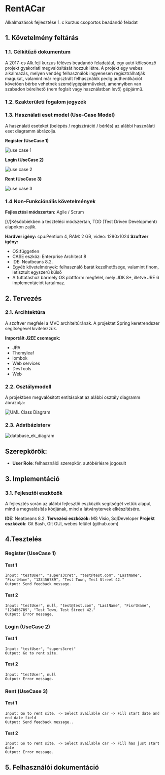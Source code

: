 # **RentACar**
Alkalmazások fejlesztése 1. c kurzus csoportos beadandó feladat

## **1. Követelmény feltárás**

### **1.1. Célkitűző dokumentum**
A 2017-es Alk.fejl kurzus féléves beadandó feladatául, egy autó kölcsönző projekt gyakorlati megvalósítását hozzuk létre.
A projekt egy webes alkalmazás, melyen vendég felhasználók ingyenesen regisztrálhatják magukat, valamint már regisztrált felhasználók pedig authentikációt követően bérbe vehetnek személygépjárműveket, amennyiben van szabadon bérelhető (nem foglalt vagy használatban levő) gépjármű.

### **1.2. Szakterületi fogalom jegyzék**

### **1.3. Használati eset model (Use-Case Model)**

A használati eseteket (belépés / regisztráció / bérlés) az alábbi használati eset diagramm ábrázolja.

**Register (UseCase 1)**

![use case 1](https://github.com/csokistej/RentACar/blob/master/usecase1.png)

**Login (UseCase 2)**

![use case 2](https://github.com/csokistej/RentACar/blob/master/usecase2.png)

**Rent (UseCase 3)**

![use case 3](https://github.com/csokistej/RentACar/blob/master/usecase3.png)

### **1.4 Non-Funkciónális követelmények**
**Fejlesztési módszertan:** Agile / Scrum

[//]Későbbiekben a tesztelési módszertan, TDD (Test Driven Development) alapokon zajlik. 
<!-- Későbbiekben a tesztelési módszertan, TDD (Test Driven Development) alapokon zajlik.   -->
**Hardver igény:** cpu:Pentium 4, RAM: 2 GB, video: 1280x1024
**Szoftver igény:**
  - OS:független
  - CASE eszköz: Enterprise Architect 8
  - IDE: Neatbeans 8.2.
  - Egyéb követelmények: felhasználó barát kezelhetősége, valamint finom, letisztult egyszerű külső 
  - A futtatáshoz bármely OS plattform megfelel, mely JDK 8+, illetve JRE 6 implementációt tartalmaz.
  
## **2. Tervezés**

### **2.1. Arcihtektúra**
A szoftver megfelel a MVC architeltúrának. A projektet Spring keretrendszer segítségével kivitelezzük. 

**Importált J2EE csomagok:**
  - JPA
  - Themyleaf
  - lombok
  - Web services
  - DevTools
  - Web

### **2.2. Osztálymodell**
A projektben megvalósított entitásokat az alábbi osztály diagramm ábrázolja: 

![UML Class Diagram](https://github.com/csokistej/RentACar/blob/master/UMLClassDiagram.png)

### **2.3. Adatbázisterv**
![database_ek_diagram](https://github.com/csokistej/RentACar/blob/master/db_er_diagram.PNG)

## Szerepkörök:
  - **User Role**: felhasználói szerepkör, autóbérlésre jogosult

## **3. Implementáció**

### **3.1. Fejlesztői eszközök**
A fejlesztés során az alábbi fejlesztői eszközök segítségét vettük alapul, mind a megvalósítás kódjának, mind a látványtervek 
elkészítésére. 

  **IDE:** Neatbeans 8.2.
  **Tervezési eszközök:** MS Visio, SqlDeveloper
  **Projekt eszközök:** Git Bash, Git GUI, webes felület (github.com)

## **4.Tesztelés**

### **Register (UseCase 1)**
  #### **Test 1**
    Input: "testUser", "supers3cret", "test@test.com", "LastName", "FisrtName", "123456789", "Test Town, Test Street 42."
    Output: Send feedback message.
  #### **Test 2**
    Input: "testUser", null, "test@test.com", "LastName", "FisrtName", "123456789", "Test Town, Test Street 42."
    Output: Error message.

### **Login (UseCase 2)**
  #### **Test 1**
    Input: "testUser", "supers3cret"
    Output: Go to rent site.
  #### **Test 2**
    Input: "testUser", null
    Output: Error message.

### **Rent (UseCase 3)**
  #### **Test 1**
    Input: Go to rent site. -> Select available car -> Fill start date and end date field
    Output: Send feedback message..
  #### **Test 2**
    Input: Go to rent site. -> Select available car -> Fill has just start date
    Output: Error message.

## 5. **Felhasználói dokumentáció**
